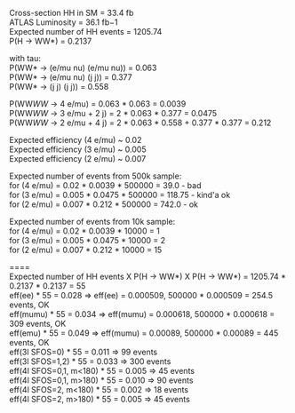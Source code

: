 
Cross-section HH in SM = 33.4 fb  
ATLAS Luminosity =  36.1 fb−1  
Expected number of HH events = 1205.74  
P(H -> WW*) = 0.2137  

with tau:  
P(WW* -> (e/mu nu) (e/mu nu)) = 0.063  
P(WW* -> (e/mu nu) (j j)) =  0.377  
P(WW* -> (j j) (j j)) = 0.558  

P(WW*WW* -> 4 e/mu) = 0.063 * 0.063 = 0.0039  
P(WW*WW* -> 3 e/mu + 2 j) = 2 * 0.063 * 0.377 = 0.0475  
P(WW*WW* -> 2 e/mu + 4 j) = 2 * 0.063 * 0.558 + 0.377 * 0.377 = 0.212  

Expected efficiency (4 e/mu) ~ 0.02  
Expected efficiency (3 e/mu) ~ 0.005  
Expected efficiency (2 e/mu) ~ 0.007  

Expected number of events from 500k sample:  
for (4 e/mu) = 0.02  * 0.0039 * 500000 = 39.0 - bad  
for (3 e/mu) = 0.005 * 0.0475 * 500000 = 118.75 - kind'a ok  
for (2 e/mu) = 0.007 * 0.212  * 500000 = 742.0 - ok  

Expected number of events from 10k sample:  
for (4 e/mu) = 0.02  * 0.0039 * 10000 = 1  
for (3 e/mu) = 0.005 * 0.0475 * 10000 = 2   
for (2 e/mu) = 0.007 * 0.212  * 10000 = 15  

====  
Expected number of HH events X P(H -> WW*) X P(H -> WW*) = 1205.74 * 0.2137 * 0.2137 = 55  
eff(ee) * 55 = 0.028 => eff(ee) = 0.000509, 500000 * 0.000509 = 254.5 events, OK  
eff(mumu) * 55 = 0.034 => eff(mumu) = 0.000618, 500000 * 0.000618 = 309 events, OK  
eff(emu) * 55 = 0.049 => eff(mumu) = 0.00089, 500000 * 0.00089 = 445 events, OK  
eff(3l SFOS=0) * 55 = 0.011 => 99 events  
eff(3l SFOS=1,2) * 55 = 0.033  => 300 events  
eff(4l SFOS=0,1, m<180) * 55 = 0.005 => 45 events  
eff(4l SFOS=0,1, m>180) * 55 = 0.010 => 90 events  
eff(4l SFOS=2,   m<180) * 55 = 0.002 => 18 events  
eff(4l SFOS=2,   m>180) * 55 = 0.005 => 45 events  

